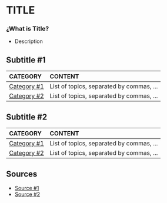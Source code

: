 # TITLE

### ¿What is Title?

- Description

<!-- More generic definitions o descriptions... -->

## Subtitle #1
|CATEGORY|CONTENT|
|:---|:---|
|[Category #1](content.md)|List of topics, separated by commas, ...|
|[Category #2](content.md)|List of topics, separated by commas, ...|

## Subtitle #2
|CATEGORY|CONTENT|
|:---|:---|
|[Category #1](content.md)|List of topics, separated by commas, ...|
|[Category #2](content.md)|List of topics, separated by commas, ...|

<!-- More subtitles... -->

## Sources

- [Source #1](https://example.com)
- [Source #2](https://example.com)

<!-- More sources... -->